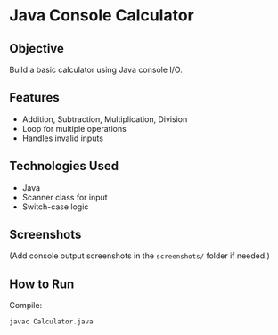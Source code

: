 # Java Console Calculator

## Objective
Build a basic calculator using Java console I/O.

## Features
- Addition, Subtraction, Multiplication, Division
- Loop for multiple operations
- Handles invalid inputs

## Technologies Used
- Java
- Scanner class for input
- Switch-case logic

## Screenshots
(Add console output screenshots in the `screenshots/` folder if needed.)

## How to Run
Compile:
```bash
javac Calculator.java
